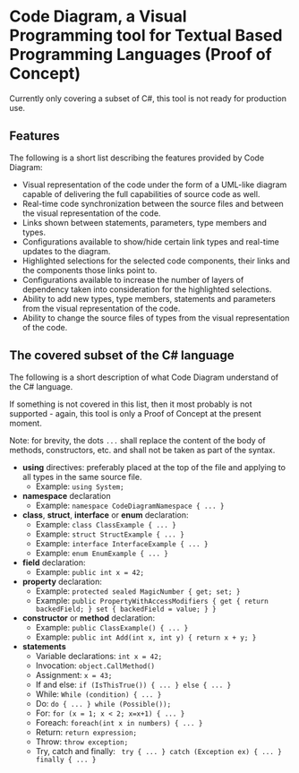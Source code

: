 # Code Diagram, a Visual Programming tool for Textual Based Programming Languages (Proof of Concept)
Currently only covering a subset of C#, this tool is not ready for production use.

## Features
The following is a short list describing the features provided by Code Diagram:
* Visual representation of the code under the form of a UML-like diagram capable of delivering the full capabilities of source code as well.
* Real-time code synchronization between the source files and between the visual representation of the code.
* Links shown between statements, parameters, type members and types.
* Configurations available to show/hide certain link types and real-time updates to the diagram.
* Highlighted selections for the selected code components, their links and the components those links point to.
* Configurations available to increase the number of layers of dependency taken into consideration for the highlighted selections.
* Ability to add new types, type members, statements and parameters from the visual representation of the code.
* Ability to change the source files of types from the visual representation of the code.

## The covered subset of the C# language
The following is a short description of what Code Diagram understand of the C# language.

If something is not covered in this list, then it most probably is not supported - again, this tool is only a Proof of Concept at the present moment.

Note: for brevity, the dots ```...``` shall replace the content of the body of methods, constructors, etc. and shall not be taken as part of the syntax.
* **using** directives: preferably placed at the top of the file and applying to all types in the same source file.
  * Example: ```using System;```
* **namespace** declaration
  * Example: ```namespace CodeDiagramNamespace { ... }```
* **class**, **struct**, **interface** or **enum** declaration:
  * Example: ```class ClassExample { ... }```
  * Example: ```struct StructExample { ... }```
  * Example: ```interface InterfaceExample { ... }```
  * Example: ```enum EnumExample { ... }```
* **field** declaration:
  * Example: ```public int x = 42;```
* **property** declaration:
  * Example: ```protected sealed MagicNumber { get; set; }```
  * Example: ```public PropertyWithAccessModifiers { get { return backedField; } set { backedField = value; } }```
* **constructor** or **method** declaration:
  * Example: ```public ClassExample() { ... }```
  * Example: ```public int Add(int x, int y) { return x + y; }```
* **statements**
  * Variable declarations: ```int x = 42;```
  * Invocation: ```object.CallMethod()```
  * Assignment: ```x = 43;```
  * If and else: ```if (IsThisTrue()) { ... } else { ... }```
  * While: ```While (condition) { ... }```
  * Do: ```do { ... } while (Possible());```
  * For: ```for (x = 1; x < 2; x=x+1) { ... }```
  * Foreach: ```foreach(int x in numbers) { ... }```
  * Return: ```return expression;```
  * Throw: ```throw exception;```
  * Try, catch and finally: ``` try { ... } catch (Exception ex) { ... } finally { ... }```

